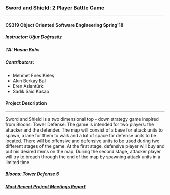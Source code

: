 ### Sword and Shield: 2 Player Battle Game 
---

#### CS319 Object Oriented Software Engineering Spring'18
##### Instructor: Uğur Doğrusöz
##### TA: Hasan Balcı

##### Contributors:
* Mehmet Enes Keleş
* Akın Berkay Bal
* Eren Aslantürk
* Sadık Said Kasap

#### Project Description
---


Sword and Shield is a two dimensional top - down strategy game inspired from Bloons: Tower Defense. The game is intended for two players: the attacker and the defender. The map will consist of a base for attack units to spawn, a lane for them to walk and a lot of space for defense units to be located. There will be offensive and defensive units to be used during two different stages of the game. At the first stage, defensive player will buy and put his desired items on the map. During the second stage, attacker player will try to breach through the end of the map by spawning attack units in a limited time.       



##### [Bloons: Tower Defense 5](https://ninjakiwi.com/Games/Tower-Defense/Bloons-Tower-Defense-5.html)
##### [Most Recent Project Meetings Report](https://docs.google.com/document/d/1TY8qfcd7igCWaMIbnMuDU9hblguLguCGirJW7cZSaCw/edit?usp=sharing)
